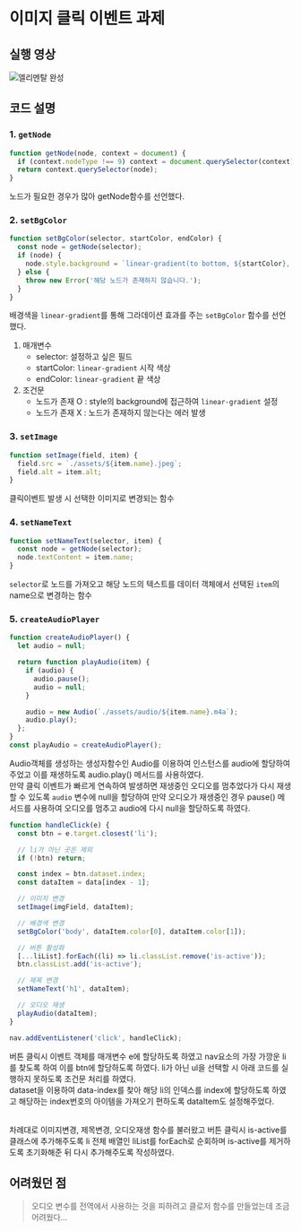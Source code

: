 # 이미지 클릭 이벤트 과제

## 실행 영상

![엘리멘탈 완성](https://github.com/YSP97/js-homework/assets/140301763/c16d750c-58a9-4f13-bb38-6fa125f78895)

## 코드 설명

### 1. `getNode`

```js
function getNode(node, context = document) {
  if (context.nodeType !== 9) context = document.querySelector(context);
  return context.querySelector(node);
}
```

노드가 필요한 경우가 많아 getNode함수를 선언했다.

### 2. `setBgColor`

```js
function setBgColor(selector, startColor, endColor) {
  const node = getNode(selector);
  if (node) {
    node.style.background = `linear-gradient(to bottom, ${startColor}, ${endColor})`;
  } else {
    throw new Error('해당 노드가 존재하지 않습니다.');
  }
}
```

배경색을 `linear-gradient`를 통해 그라데이션 효과를 주는 `setBgColor` 함수를 선언했다.<br>

1. 매개변수
   - selector: 설정하고 싶은 필드
   - startColor: `linear-gradient` 시작 색상
   - endColor: `linear-gradient` 끝 색상
2. 조건문
   - 노드가 존재 O : style의 background에 접근하여 `linear-gradient` 설정
   - 노드가 존재 X : 노드가 존재하지 않는다는 에러 발생

### 3. `setImage`

```js
function setImage(field, item) {
  field.src = `./assets/${item.name}.jpeg`;
  field.alt = item.alt;
}
```

클릭이벤트 발생 시 선택한 이미지로 변경되는 함수

### 4. `setNameText`

```js
function setNameText(selector, item) {
  const node = getNode(selector);
  node.textContent = item.name;
}
```

`selector`로 노드를 가져오고 해당 노드의 텍스트를 데이터 객체에서 선택된 `item`의 name으로 변경하는 함수

### 5. `createAudioPlayer`

```js
function createAudioPlayer() {
  let audio = null;

  return function playAudio(item) {
    if (audio) {
      audio.pause();
      audio = null;
    }

    audio = new Audio(`./assets/audio/${item.name}.m4a`);
    audio.play();
  };
}
const playAudio = createAudioPlayer();
```

Audio객체를 생성하는 생성자함수인 Audio를 이용하여 인스턴스를 audio에 할당하여 주었고 이를 재생하도록 audio.play() 메서드를 사용하였다.<br>
만약 클릭 이벤트가 빠르게 연속하여 발생하면 재생중인 오디오를 멈추었다가 다시 재생할 수 있도록 `audio` 변수에 null을 할당하여 만약 오디오가 재생중인 경우 pause() 메서드를 사용하여 오디오를 멈추고 audio에 다시 null을 할당하도록 하였다.

```js
function handleClick(e) {
  const btn = e.target.closest('li');

  // li가 아닌 곳은 제외
  if (!btn) return;

  const index = btn.dataset.index;
  const dataItem = data[index - 1];

  // 이미지 변경
  setImage(imgField, dataItem);

  // 배경색 변경
  setBgColor('body', dataItem.color[0], dataItem.color[1]);

  // 버튼 활성화
  [...liList].forEach((li) => li.classList.remove('is-active'));
  btn.classList.add('is-active');

  // 제목 변경
  setNameText('h1', dataItem);

  // 오디오 재생
  playAudio(dataItem);
}

nav.addEventListener('click', handleClick);
```

버튼 클릭시 이벤트 객체를 매개변수 e에 할당하도록 하였고 nav요소의 가장 가깡운 li를 찾도록 하여 이를 btn에 할당하도록 하였다. li가 아닌 ul을 선택할 시 아래 코드를 실행하지 못하도록 조건문 처리를 하였다.<br>
dataset을 이용하여 data-index를 찾아 해당 li의 인덱스를 index에 할당하도록 하였고 해당하는 index번호의 아이템을 가져오기 편하도록 dataItem도 설정해주었다.

<br>
차례대로 이미지변경, 제목변경, 오디오재생 함수를 불러왔고 버튼 클릭시 is-active를 클래스에 추가해주도록 li 전체 배열인 liList를 forEach로 순회하며 is-active를 제거하도록 초기화해준 뒤 다시 추가해주도록 작성하였다.

## 어려웠던 점

> 오디오 변수를 전역에서 사용하는 것을 피하려고 클로저 함수를 만들었는데 조금 어려웠다...
